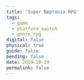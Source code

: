 ```yaml
---
title: 'Super Neptunia RPG'
tags:
  - game
  - platform_switch
  - genre_rpg
digital: false
physical: true
guide: false
pending: false
date: 2019-10-29
permalink: false
---
```

